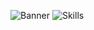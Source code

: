 ![Banner](https://img001.prntscr.com/file/img001/xluq98OVQi2CyWTnhJBfLg.png)
![Skills](https://skillicons.dev/icons?i=cs,discordjs,bots,js,npm,vscode,figma&perline=3)
